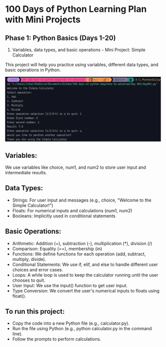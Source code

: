 # 100 Days of Python Learning Plan with Mini Projects

## Phase 1: Python Basics (Days 1-20)

1. Variables, data types, and basic operations - Mini Project: Simple Calculator

This project will help you practice using variables, different data types, and basic operations in Python.

![Simple Calculator](/Day%20001/calculator.png)

## Variables:

We use variables like choice, num1, and num2 to store user input and intermediate results.

## Data Types:

- Strings: For user input and messages (e.g., choice, "Welcome to the Simple Calculator!")
- Floats: For numerical inputs and calculations (num1, num2)
- Booleans: Implicitly used in conditional statements

## Basic Operations:

- Arithmetic: Addition (+), subtraction (-), multiplication (*), division (/)
- Comparison: Equality (==), membership (in)
- Functions: We define functions for each operation (add, subtract, multiply, divide).
- Conditional Statements: We use if, elif, and else to handle different user choices and error cases.
- Loops: A while loop is used to keep the calculator running until the user chooses to quit.
- User Input: We use the input() function to get user input.
- Type Conversion: We convert the user's numerical inputs to floats using float().

## To run this project:

- Copy the code into a new Python file (e.g., calculator.py).
- Run the file using Python (e.g., python calculator.py in the command line).
- Follow the prompts to perform calculations.